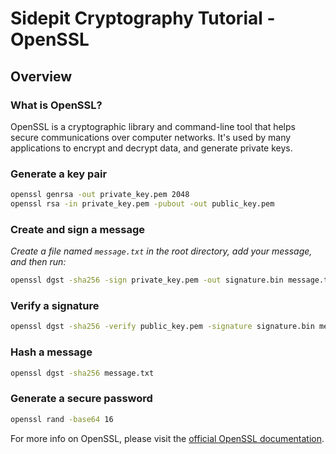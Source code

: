 # Sidepit Cryptography Tutorial - OpenSSL

## Overview

### What is OpenSSL?

OpenSSL is a cryptographic library and command-line tool that helps secure 
communications over computer networks. It's used by many applications to 
encrypt and decrypt data, and generate private keys.

### Generate a key pair

```sh
openssl genrsa -out private_key.pem 2048
openssl rsa -in private_key.pem -pubout -out public_key.pem
```

### Create and sign a message

*Create a file named `message.txt` in the root directory, add your message, and then run:*

```sh
openssl dgst -sha256 -sign private_key.pem -out signature.bin message.txt
```

### Verify a signature

```sh
openssl dgst -sha256 -verify public_key.pem -signature signature.bin message.txt
```

### Hash a message

```sh
openssl dgst -sha256 message.txt
```

### Generate a secure password

```sh
openssl rand -base64 16
```

For more info on OpenSSL, please visit the [official OpenSSL documentation](https://docs.openssl.org/master/).